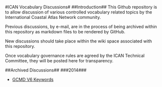 #ICAN Vocabulary Discussions#
##Introduction##
This Github repository is to allow discussion of various controlled vocabulary related topics by the International Coastal Atlas Network community.

Previous discussions, by e-mail, are in the process of being archived within this repository as markdown files to be rendered by GitHub.

New discussions should take place within the wiki space associated with this repository.

Once vocabulary governance rules are agreed by the ICAN Technical Committee, they will be posted here for transparency.

##Archived Discussions##
###2014###
- [GCMD V6 Keywords][1]

[1]: ./blob/master/gcmd_v6_keywords.md